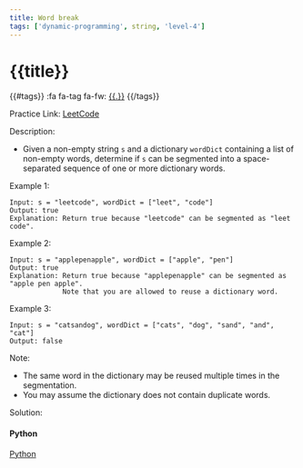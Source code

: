 ```yaml
---
title: Word break
tags: ['dynamic-programming', string, 'level-4']
---
```


# {{title}}

{{#tags}}
:fa fa-tag fa-fw: [{{.}}]({{tagspath}}/{{.}})
{{/tags}}

Practice Link: [LeetCode](https://leetcode.com/problems/word-break/)

Description:

- Given a non-empty string `s` and a dictionary `wordDict` containing a list of non-empty words, determine if `s` can be segmented into a space-separated sequence of one or more dictionary words.

Example 1:

```text
Input: s = "leetcode", wordDict = ["leet", "code"]
Output: true
Explanation: Return true because "leetcode" can be segmented as "leet code".
```

Example 2:

```text
Input: s = "applepenapple", wordDict = ["apple", "pen"]
Output: true
Explanation: Return true because "applepenapple" can be segmented as "apple pen apple".
             Note that you are allowed to reuse a dictionary word.
```

Example 3:

```text
Input: s = "catsandog", wordDict = ["cats", "dog", "sand", "and", "cat"]
Output: false
```

Note:

- The same word in the dictionary may be reused multiple times in the segmentation.
- You may assume the dictionary does not contain duplicate words.

Solution:

<!-- tabs:start -->
#### **Python**

[Python](../pycode/dp/word-break.py ':include :type=code')
<!-- tabs:end -->
